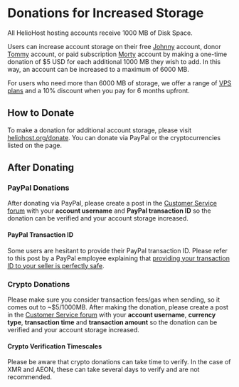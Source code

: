 # Donations for Increased Storage

All HelioHost hosting accounts receive 1000 MB of Disk Space.

Users can increase account storage on their free [Johnny](servers/virtual/johnny.md) account, donor [Tommy](servers/virtual/tommy.md) account, or paid subscription [Morty](servers/virtual/morty.md) account by making a one-time donation of $5 USD for each additional 1000 MB they wish to add. In this way, an account can be increased to a maximum of 6000 MB.

For users who need more than 6000 MB of storage, we offer a range of [VPS plans](https://heliohost.org/vps/) and a 10% discount when you pay for 6 months upfront.

## How to Donate

To make a donation for additional account storage, please visit [heliohost.org/donate](https://heliohost.org/donate/). You can donate via PayPal or the cryptocurrencies listed on the page.

## After Donating

### PayPal Donations

After donating via PayPal, please create a post in the [Customer Service forum](https://helionet.org/index/forum/45-customer-service/?do=add) with your **account username** and **PayPal transaction ID** so the donation can be verified and your account storage increased.

#### PayPal Transaction ID

Some users are hesitant to provide their PayPal transaction ID. Please refer to this post by a PayPal employee explaining that [providing your transaction ID to your seller is perfectly safe](https://www.paypal-community.com/t5/Refunds-and-cancellations/OK-TO-RELEASE-PAYPAL-TRANSACTION-ID-NUMBER/td-p/719651). 

### Crypto Donations

Please make sure you consider transaction fees/gas when sending, so it comes out to ~$5/1000MB. After making the donation, please create a post in the [Customer Service forum](https://helionet.org/index/forum/45-customer-service/?do=add) with your **account username**, **currency type**, **transaction time** and **transaction amount** so the donation can be verified and your account storage increased.

#### Crypto Verification Timescales

Please be aware that crypto donations can take time to verify. In the case of XMR and AEON, these can take several days to verify and are not recommended.